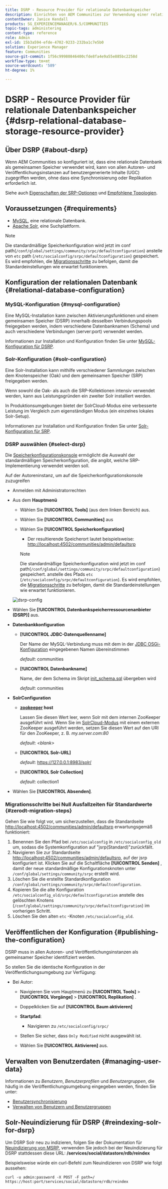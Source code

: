 ```yaml
---
title: DSRP - Resource Provider für relationale Datenbankspeicher
description: Einrichten von AEM Communities zur Verwendung einer relationalen Datenbank als gemeinsamen Speicher
contentOwner: Janice Kendall
products: SG_EXPERIENCEMANAGER/6.5/COMMUNITIES
topic-tags: administering
content-type: reference
role: Admin
exl-id: 15b3a594-efde-4702-9233-232ba1c7e5b0
solution: Experience Manager
feature: Communities
source-git-commit: 1f56c99980846400cfde8fa4e9a55e885bc2258d
workflow-type: tm+mt
source-wordcount: '589'
ht-degree: 1%

---
```


# DSRP - Resource Provider für relationale Datenbankspeicher {#dsrp-relational-database-storage-resource-provider}

## Über DSRP {#about-dsrp}

Wenn AEM Communities so konfiguriert ist, dass eine relationale Datenbank als gemeinsamen Speicher verwendet wird, kann von allen Autoren- und Veröffentlichungsinstanzen auf benutzergenerierte Inhalte (UGC) zugegriffen werden, ohne dass eine Synchronisierung oder Replikation erforderlich ist.

Siehe auch [Eigenschaften der SRP-Optionen](working-with-srp.md#characteristics-of-srp-options) und [Empfohlene Topologien](topologies.md).

## Voraussetzungen {#requirements}

* [MySQL](#mysql-configuration), eine relationale Datenbank.
* [Apache Solr](#solr-configuration), eine Suchplattform.

>[!NOTE]
>
>Die standardmäßige Speicherkonfiguration wird jetzt im conf path(`/conf/global/settings/community/srpc/defaultconfiguration`) anstelle von `etc` path (`/etc/socialconfig/srpc/defaultconfiguration`) gespeichert. Es wird empfohlen, die [Migrationsschritte](#zerodt-migration-steps) zu befolgen, damit die Standardeinstellungen wie erwartet funktionieren.

## Konfiguration der relationalen Datenbank {#relational-database-configuration}

### MySQL-Konfiguration {#mysql-configuration}

Eine MySQL-Installation kann zwischen Aktivierungsfunktionen und einem gemeinsamen Speicher (DSRP) innerhalb desselben Verbindungspools freigegeben werden, indem verschiedene Datenbanknamen (Schema) und auch verschiedene Verbindungen (server:port) verwendet werden.

Informationen zur Installation und Konfiguration finden Sie unter [MySQL-Konfiguration für DSRP](dsrp-mysql.md).

### Solr-Konfiguration {#solr-configuration}

Eine Solr-Installation kann mithilfe verschiedener Sammlungen zwischen dem Knotenspeicher (Oak) und dem gemeinsamen Speicher (SRP) freigegeben werden.

Wenn sowohl die Oak- als auch die SRP-Kollektionen intensiv verwendet werden, kann aus Leistungsgründen ein zweiter Solr installiert werden.

In Produktionsumgebungen bietet der SolrCloud-Modus eine verbesserte Leistung im Vergleich zum eigenständigen Modus (ein einzelnes lokales Solr-Setup).

Informationen zur Installation und Konfiguration finden Sie unter [Solr-Konfiguration für SRP](solr.md).

### DSRP auswählen {#select-dsrp}

Die [Speicherkonfigurationskonsole](srp-config.md) ermöglicht die Auswahl der standardmäßigen Speicherkonfiguration, die angibt, welche SRP-Implementierung verwendet werden soll.

Auf der Autoreninstanz, um auf die Speicherkonfigurationskonsole zuzugreifen

* Anmelden mit Administratorrechten
* Aus dem **Hauptmenü**

   * Wählen Sie **[!UICONTROL Tools]** (aus dem linken Bereich) aus.
   * Wählen Sie **[!UICONTROL Communities]** aus
   * Wählen Sie **[!UICONTROL Speicherkonfiguration]**

      * Der resultierende Speicherort lautet beispielsweise: [http://localhost:4502/communities/admin/defaultsrp](http://localhost:4502/communities/admin/defaultsrp)

     >[!NOTE]
     >
     >Die standardmäßige Speicherkonfiguration wird jetzt im conf path(`/conf/global/settings/community/srpc/defaultconfiguration`) gespeichert.      anstelle des Pfads `etc` (`/etc/socialconfig/srpc/defaultconfiguration`). Es wird empfohlen, die [Migrationsschritte](#zerodt-migration-steps) zu befolgen, damit die Standardeinstellungen wie erwartet funktionieren.

  ![dsrp-config](assets/dsrp-config.png)

* Wählen Sie **[!UICONTROL Datenbankspeicherressourcenanbieter (DSRP)]** aus.
* **Datenbankkonfiguration**

   * **[!UICONTROL JDBC-Datenquellenname]**

     Der Name der MySQL-Verbindung muss mit dem in der [JDBC OSGi-Konfiguration](dsrp-mysql.md#configurejdbcconnections) eingegebenen Namen übereinstimmen

     *default*: communities

   * **[!UICONTROL Datenbankname]**

     Name, der dem Schema im Skript [init_schema.sql](dsrp-mysql.md#obtain-the-sql-script) übergeben wird

     *default*: communities

* **SolrConfiguration**

   * **[zookeeper](https://solr.apache.org/guide/6_6/using-zookeeper-to-manage-configuration-files.html) host**

     Lassen Sie diesen Wert leer, wenn Solr mit dem internen ZooKeeper ausgeführt wird. Wenn Sie im [SolrCloud-Modus](solr.md#solrcloud-mode) mit einem externen ZooKeeper ausgeführt werden, setzen Sie diesen Wert auf den URI für den ZooKeeper, z. B. *my.server.com:80*

     *default*: *&lt;blank>*

   * **[!UICONTROL Solr-URL]**

     *default*: https://127.0.0.1:8983/solr/

   * **[!UICONTROL Solr Collection]**

     *default*: collection1

* Wählen Sie **[!UICONTROL Absenden]**.

### Migrationsschritte bei Null Ausfallzeiten für Standardwerte {#zerodt-migration-steps}

Gehen Sie wie folgt vor, um sicherzustellen, dass die Standardseite [http://localhost:4502/communities/admin/defaultsrp](http://localhost:4502/communities/admin/defaultsrp) erwartungsgemäß funktioniert:

1. Benennen Sie den Pfad bei `/etc/socialconfig` in `/etc/socialconfig_old` um, sodass die Systemkonfiguration auf &quot;jsrp(Standard)&quot;zurückfällt.
1. Navigieren Sie zur Standardseite [http://localhost:4502/communities/admin/defaultsrp](http://localhost:4502/communities/admin/defaultsrp), auf der jsrp konfiguriert ist. Klicken Sie auf die Schaltfläche **[!UICONTROL Senden]** , damit der neue standardmäßige Konfigurationsknoten unter `/conf/global/settings/community/srpc` erstellt wird.
1. Löschen Sie die erstellte Standardkonfiguration `/conf/global/settings/community/srpc/defaultconfiguration`.
1. Kopieren Sie die alte Konfiguration `/etc/socialconfig_old/srpc/defaultconfiguration` anstelle des gelöschten Knotens (`/conf/global/settings/community/srpc/defaultconfiguration`) im vorherigen Schritt.
1. Löschen Sie den alten `etc` -Knoten `/etc/socialconfig_old`.

## Veröffentlichen der Konfiguration {#publishing-the-configuration}

DSRP muss in allen Autoren- und Veröffentlichungsinstanzen als gemeinsamer Speicher identifiziert werden.

So stellen Sie die identische Konfiguration in der Veröffentlichungsumgebung zur Verfügung:

* Bei Autor:

   * Navigieren Sie vom Hauptmenü zu **[!UICONTROL Tools]** > **[!UICONTROL Vorgänge]** > **[!UICONTROL Replikation]** .
   * Doppelklicken Sie auf **[!UICONTROL Baum aktivieren]**
   * **Startpfad**:

      * Navigieren zu `/etc/socialconfig/srpc/`

   * Stellen Sie sicher, dass `Only Modified` nicht ausgewählt ist.
   * Wählen Sie **[!UICONTROL Aktivieren]** aus.

## Verwalten von Benutzerdaten {#managing-user-data}

Informationen zu *Benutzern*, *Benutzerprofilen* und *Benutzergruppen*, die häufig in die Veröffentlichungsumgebung eingegeben werden, finden Sie unter:

* [Benutzersynchronisierung](sync.md)
* [Verwalten von Benutzern und Benutzergruppen](users.md)

## Solr-Neuindizierung für DSRP {#reindexing-solr-for-dsrp}

Um DSRP Solr neu zu indizieren, folgen Sie der Dokumentation für [Neuindizierung von MSRP](msrp.md#msrp-reindex-tool), verwenden Sie jedoch bei der Neuindizierung für DSRP stattdessen diese URL: **/services/social/datastore/rdb/reindex**

Beispielsweise würde ein curl-Befehl zum Neuindizieren von DSRP wie folgt aussehen:

```shell
curl -u admin:password -X POST -F path=/ https://host:port/services/social/datastore/rdb/reindex
```
